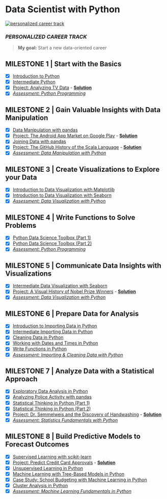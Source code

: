 # Data Scientist with Python

[![personalized career track](https://cdn.datacamp.com/main-app/assets/home_logged_in/personalized_track-9140e41cfcf17899f7493631aa708e3dec8c5bc82327039e1de1cf29e8e873bf.svg)](https://www.datacamp.com/tracks/personalized-data-scientist-with-python)

### *PERSONALIZED CAREER TRACK*

> **My goal:** Start a new data-oriented career
> 
## MILESTONE 1 | Start with the Basics
- [x] [Introduction to Python](https://www.datacamp.com/courses/intro-to-python-for-data-science)
- [x] [Intermediate Python](https://www.datacamp.com/courses/intermediate-python)
- [x] [Project: Analyzing TV Data](https://projects.datacamp.com/projects/684) - **[Solution](https://github.com/qiaohuang/DataCamp/blob/main/Data%20Scientist%20with%20Python/Analyzing%20TV%20Data/notebook.ipynb)**
- [x] *[Assessment: Python Programming](https://assessment.datacamp.com/python-programming)*

## MILESTONE 2 | Gain Valuable Insights with Data Manipulation
- [x] [Data Manipulation with pandas](https://www.datacamp.com/courses/data-manipulation-with-pandas)
- [x] [Project: The Android App Market on Google Play](https://projects.datacamp.com/projects/619) - **[Solution](https://github.com/qiaohuang/DataCamp/blob/main/Data%20Scientist%20with%20Python/The%20Android%20App%20Market%20on%20Google%20Play/notebook.ipynb)**
- [x] [Joining Data with pandas](https://www.datacamp.com/courses/joining-data-with-pandas)
- [x] [Project: The GitHub History of the Scala Language](https://projects.datacamp.com/projects/163) - **[Solution](https://github.com/qiaohuang/DataCamp/blob/main/Data%20Scientist%20with%20Python/The%20GitHub%20History%20of%20the%20Scala%20Language/notebook.ipynb)**
- [x] *[Assessment: Data Manipulation with Python](https://assessment.datacamp.com/data-manipulation-with-python)*

## MILESTONE 3 | Create Visualizations to Explore your Data
- [x] [Introduction to Data Visualization with Matplotlib](https://www.datacamp.com/courses/introduction-to-data-visualization-with-matplotlib)
- [x] [Introduction to Data Visualization with Seaborn](https://www.datacamp.com/courses/introduction-to-data-visualization-with-seaborn)
- [x] *[Assessment: Data Visualization with Python](https://assessment.datacamp.com/data-visualization-with-python)*

## MILESTONE 4 | Write Functions to Solve Problems
- [x] [Python Data Science Toolbox (Part 1)](https://www.datacamp.com/courses/python-data-science-toolbox-part-1)
- [x] [Python Data Science Toolbox (Part 2)](https://www.datacamp.com/courses/python-data-science-toolbox-part-2)
- [x] *[Assessment: Python Programming](https://assessment.datacamp.com/python-programming)*

## MILESTONE 5 | Communicate Data Insights with Visualizations
- [x] [Intermediate Data Visualization with Seaborn](https://www.datacamp.com/courses/intermediate-data-visualization-with-seaborn)
- [x] [Project: A Visual History of Nobel Prize Winners](https://projects.datacamp.com/projects/441) - **[Solution](https://github.com/qiaohuang/DataCamp/blob/main/Data%20Scientist%20with%20Python/A%20Visual%20History%20of%20Nobel%20Prize%20Winners/notebook.ipynb)**
- [x] *[Assessment: Data Visualization with Python](https://assessment.datacamp.com/data-visualization-with-python)*

## MILESTONE 6 | Prepare Data for Analysis
- [x] [Introduction to Importing Data in Python](https://www.datacamp.com/courses/introduction-to-importing-data-in-python)
- [x] [Intermediate Importing Data in Python](https://www.datacamp.com/courses/intermediate-importing-data-in-python)
- [x] [Cleaning Data in Python](https://www.datacamp.com/courses/cleaning-data-in-python)
- [x] [Working with Dates and Times in Python](https://www.datacamp.com/courses/working-with-dates-and-times-in-python)
- [x] [Write Functions in Python](https://www.datacamp.com/courses/writing-functions-in-python)
- [x] *[Assessment: Importing & Cleaning Data with Python](https://assessment.datacamp.com/importing-cleaning-data-with-python)*

## MILESTONE 7 | Analyze Data with a Statistical Approach
- [x] [Exploratory Data Analysis in Python](https://www.datacamp.com/courses/exploratory-data-analysis-in-python)
- [x] [Analyzing Police Activity with pandas](https://www.datacamp.com/courses/analyzing-police-activity-with-pandas)
- [x] [Statistical Thinking in Python (Part 1)](https://www.datacamp.com/courses/statistical-thinking-in-python-part-1)
- [x] [Statistical Thinking in Python (Part 2)](https://www.datacamp.com/courses/statistical-thinking-in-python-part-2)
- [x] [Project: Dr. Semmelweis and the Discovery of Handwashing](https://projects.datacamp.com/projects/20) - **[Solution](https://github.com/qiaohuang/DataCamp/blob/main/Data%20Scientist%20with%20Python/Dr.%20Semmelweis%20and%20the%20Discovery%20of%20Handwashing/notebook.ipynb)**
- [x] *[Assessment: Statistics Fundamentals with Python](https://assessment.datacamp.com/statistics-fundamentals-with-python)*

## MILESTONE 8 | Build Predictive Models to Forecast Outcomes
- [x] [Supervised Learning with scikit-learn](https://www.datacamp.com/courses/supervised-learning-with-scikit-learn)
- [x] [Project: Predict Credit Card Approvals](https://projects.datacamp.com/projects/558) - **[Solution](https://github.com/qiaohuang/DataCamp/blob/main/Data%20Scientist%20with%20Python/Predicting%20Credit%20Card%20Approvals/notebook.ipynb)**
- [x] [Unsupervised Learning in Python](https://www.datacamp.com/courses/unsupervised-learning-in-python)
- [x] [Machine Learning with Tree-Based Models in Python](https://www.datacamp.com/courses/machine-learning-with-tree-based-models-in-python)
- [x] [Case Study: School Budgeting with Machine Learning in Python](https://www.datacamp.com/courses/case-study-school-budgeting-with-machine-learning-in-python)
- [x] [Cluster Analysis in Python](https://www.datacamp.com/courses/cluster-analysis-in-python)
- [x] *[Assessment: Machine Learning Fundamentals in Python](https://assessment.datacamp.com/machine-learning-fundamentals-with-python)*
